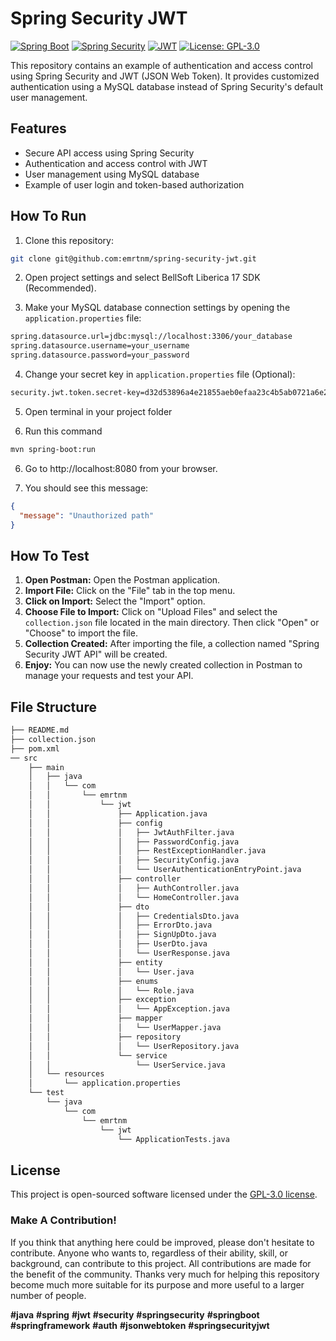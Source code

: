 # Spring Security JWT
[![Spring Boot](https://img.shields.io/badge/Spring%20Boot-3.2.3-green)](https://spring.io/projects/spring-boot)
[![Spring Security](https://img.shields.io/badge/Spring%20Security-6.2.2-brightgreen)](https://spring.io/projects/spring-security)
[![JWT](https://img.shields.io/badge/JWT-JSON%20Web%20Token-orange)](https://jwt.io/)
[![License: GPL-3.0](https://img.shields.io/badge/License-GPL%203.0-blue.svg)](https://www.gnu.org/licenses/gpl-3.0)

This repository contains an example of authentication and access control using Spring Security and JWT (JSON Web Token). It provides customized authentication using a MySQL database instead of Spring Security's default user management.

## Features
 - Secure API access using Spring Security
 - Authentication and access control with JWT
 - User management using MySQL database
 - Example of user login and token-based authorization

How To Run
---------------

1. Clone this repository:

```bash
git clone git@github.com:emrtnm/spring-security-jwt.git
```

2. Open project settings and select BellSoft Liberica 17 SDK (Recommended).

3. Make your MySQL database connection settings by opening the `application.properties` file:

```bash
spring.datasource.url=jdbc:mysql://localhost:3306/your_database
spring.datasource.username=your_username
spring.datasource.password=your_password
```

4. Change your secret key in `application.properties` file (Optional):

```bash
security.jwt.token.secret-key=d32d53896a4e21855aeb0efaa23c4b5ab0721a6e23702d5eb549332d9e913d14
```

5. Open terminal in your project folder

6. Run this command

```bash
mvn spring-boot:run
```

6. Go to http://localhost:8080 from your browser.

7. You should see this message:

```json
{
  "message": "Unauthorized path"
}
```

## How To Test

1. **Open Postman:** Open the Postman application.
2. **Import File:** Click on the "File" tab in the top menu.
3. **Click on Import:** Select the "Import" option.
4. **Choose File to Import:** Click on "Upload Files" and select the `collection.json` file located in the main directory. Then click "Open" or "Choose" to import the file.
5. **Collection Created:** After importing the file, a collection named "Spring Security JWT API" will be created.
6. **Enjoy:** You can now use the newly created collection in Postman to manage your requests and test your API.

## File Structure
```bash
├── README.md
├── collection.json
├── pom.xml
── src
    ├── main
    │   ├── java
    │   │   └── com
    │   │       └── emrtnm
    │   │           └── jwt
    │   │               ├── Application.java
    │   │               ├── config
    │   │               │   ├── JwtAuthFilter.java
    │   │               │   ├── PasswordConfig.java
    │   │               │   ├── RestExceptionHandler.java
    │   │               │   ├── SecurityConfig.java
    │   │               │   └── UserAuthenticationEntryPoint.java
    │   │               ├── controller
    │   │               │   ├── AuthController.java
    │   │               │   └── HomeController.java
    │   │               ├── dto
    │   │               │   ├── CredentialsDto.java
    │   │               │   ├── ErrorDto.java
    │   │               │   ├── SignUpDto.java
    │   │               │   ├── UserDto.java
    │   │               │   └── UserResponse.java
    │   │               ├── entity
    │   │               │   └── User.java
    │   │               ├── enums
    │   │               │   └── Role.java
    │   │               ├── exception
    │   │               │   └── AppException.java
    │   │               ├── mapper
    │   │               │   └── UserMapper.java
    │   │               ├── repository
    │   │               │   └── UserRepository.java
    │   │               └── service
    │   │                   └── UserService.java
    │   └── resources
    │       └── application.properties
    └── test
        └── java
            └── com
                └── emrtnm
                    └── jwt
                        └── ApplicationTests.java


```

## License

This project is open-sourced software licensed under the [GPL-3.0 license](https://www.gnu.org/licenses/gpl-3.0).


### Make A Contribution!
If you think that anything here could be improved, please don't hesitate to contribute. Anyone who wants to, regardless of their ability, skill, or background, can contribute to this project. All contributions are made for the benefit of the community. Thanks very much for helping this repository become much more suitable for its purpose and more useful to a larger number of people.

**#java** **#spring** **#jwt** **#security** **#springsecurity** **#springboot** **#springframework**
**#auth** **#jsonwebtoken** **#springsecurityjwt**
